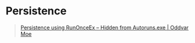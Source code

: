 # Persistence
> [Persistence using RunOnceEx – Hidden from Autoruns.exe | Oddvar Moe](https://oddvar.moe/2018/03/21/persistence-using-runonceex-hidden-from-autoruns-exe/)
